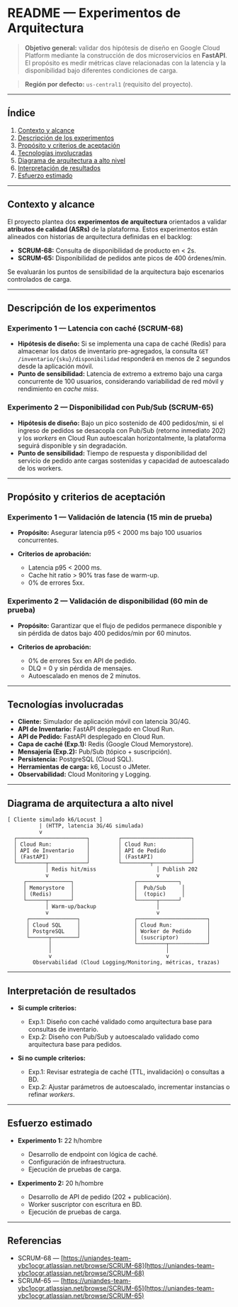 # README — Experimentos de Arquitectura

> **Objetivo general:** validar dos hipótesis de diseño en Google Cloud Platform mediante la construcción de dos microservicios en **FastAPI**. El propósito es medir métricas clave relacionadas con la latencia y la disponibilidad bajo diferentes condiciones de carga.

> **Región por defecto:** `us-central1` (requisito del proyecto).

---

## Índice

1. [Contexto y alcance](#contexto-y-alcance)
2. [Descripción de los experimentos](#descripción-de-los-experimentos)
3. [Propósito y criterios de aceptación](#propósito-y-criterios-de-aceptación)
4. [Tecnologías involucradas](#tecnologías-involucradas)
5. [Diagrama de arquitectura a alto nivel](#diagrama-de-arquitectura-a-alto-nivel)
6. [Interpretación de resultados](#interpretación-de-resultados)
7. [Esfuerzo estimado](#esfuerzo-estimado)

---

## Contexto y alcance

El proyecto plantea dos **experimentos de arquitectura** orientados a validar **atributos de calidad (ASRs)** de la plataforma. Estos experimentos están alineados con historias de arquitectura definidas en el backlog:

* **SCRUM-68:** Consulta de disponibilidad de producto en < 2s.
* **SCRUM-65:** Disponibilidad de pedidos ante picos de 400 órdenes/min.

Se evaluarán los puntos de sensibilidad de la arquitectura bajo escenarios controlados de carga.

---

## Descripción de los experimentos

### Experimento 1 — Latencia con caché (SCRUM-68)

* **Hipótesis de diseño:** Si se implementa una capa de caché (Redis) para almacenar los datos de inventario pre-agregados, la consulta `GET /inventario/{sku}/disponibilidad` responderá en menos de 2 segundos desde la aplicación móvil.
* **Punto de sensibilidad:** Latencia de extremo a extremo bajo una carga concurrente de 100 usuarios, considerando variabilidad de red móvil y rendimiento en *cache miss*.

### Experimento 2 — Disponibilidad con Pub/Sub (SCRUM-65)

* **Hipótesis de diseño:** Bajo un pico sostenido de 400 pedidos/min, si el ingreso de pedidos se desacopla con Pub/Sub (retorno inmediato 202) y los *workers* en Cloud Run autoescalan horizontalmente, la plataforma seguirá disponible y sin degradación.
* **Punto de sensibilidad:** Tiempo de respuesta y disponibilidad del servicio de pedido ante cargas sostenidas y capacidad de autoescalado de los workers.

---

## Propósito y criterios de aceptación

### Experimento 1 — Validación de latencia (15 min de prueba)

* **Propósito:** Asegurar latencia p95 < 2000 ms bajo 100 usuarios concurrentes.
* **Criterios de aprobación:**

  * Latencia p95 < 2000 ms.
  * Cache hit ratio > 90% tras fase de warm-up.
  * 0% de errores 5xx.

### Experimento 2 — Validación de disponibilidad (60 min de prueba)

* **Propósito:** Garantizar que el flujo de pedidos permanece disponible y sin pérdida de datos bajo 400 pedidos/min por 60 minutos.
* **Criterios de aprobación:**

  * 0% de errores 5xx en API de pedido.
  * DLQ = 0 y sin pérdida de mensajes.
  * Autoescalado en menos de 2 minutos.

---

## Tecnologías involucradas

* **Cliente:** Simulador de aplicación móvil con latencia 3G/4G.
* **API de Inventario:** FastAPI desplegado en Cloud Run.
* **API de Pedido:** FastAPI desplegado en Cloud Run.
* **Capa de caché (Exp.1):** Redis (Google Cloud Memorystore).
* **Mensajería (Exp.2):** Pub/Sub (tópico + suscripción).
* **Persistencia:** PostgreSQL (Cloud SQL).
* **Herramientas de carga:** k6, Locust o JMeter.
* **Observabilidad:** Cloud Monitoring y Logging.

---

## Diagrama de arquitectura a alto nivel

```
[ Cliente simulado k6/Locust ]
          | (HTTP, latencia 3G/4G simulada)
          v
  ┌──────────────────────┐         ┌──────────────────────┐
  │ Cloud Run:           │         │ Cloud Run:           │
  │ API de Inventario    │         │ API de Pedido        │
  │ (FastAPI)            │         │ (FastAPI)            │
  └─────────┬────────────┘         └─────────┬────────────┘
            │ Redis hit/miss                   │ Publish 202
            v                                  v
     ┌──────────────┐                   ┌─────────────┐
     │ Memorystore  │                   │  Pub/Sub     │
     │ (Redis)      │                   │  (topic)     │
     └──────┬───────┘                   └──────┬──────┘
            │ Warm-up/backup                   │
            v                                  v
      ┌───────────────┐                 ┌──────────────────────┐
      │ Cloud SQL     │                 │ Cloud Run:           │
      │ PostgreSQL    │                 │ Worker de Pedido     │
      └──────┬────────┘                 │ (suscriptor)         │
             │                          └─────────┬────────────┘
             │                                    │
             v                                    v
        Observabilidad (Cloud Logging/Monitoring, métricas, trazas)
```

---

## Interpretación de resultados

* **Si cumple criterios:**

  * Exp.1: Diseño con caché validado como arquitectura base para consultas de inventario.
  * Exp.2: Diseño con Pub/Sub y autoescalado validado como arquitectura base para pedidos.

* **Si no cumple criterios:**

  * Exp.1: Revisar estrategia de caché (TTL, invalidación) o consultas a BD.
  * Exp.2: Ajustar parámetros de autoescalado, incrementar instancias o refinar *workers*.

---

## Esfuerzo estimado

* **Experimento 1:** 22 h/hombre

  * Desarrollo de endpoint con lógica de caché.
  * Configuración de infraestructura.
  * Ejecución de pruebas de carga.

* **Experimento 2:** 20 h/hombre

  * Desarrollo de API de pedido (202 + publicación).
  * Worker suscriptor con escritura en BD.
  * Ejecución de pruebas de carga.

---

## Referencias

* SCRUM-68 — [https://uniandes-team-ybc1ocgr.atlassian.net/browse/SCRUM-68](https://uniandes-team-ybc1ocgr.atlassian.net/browse/SCRUM-68)
* SCRUM-65 — [https://uniandes-team-ybc1ocgr.atlassian.net/browse/SCRUM-65](https://uniandes-team-ybc1ocgr.atlassian.net/browse/SCRUM-65)
